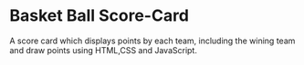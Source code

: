 # Basket Ball Score-Card

A score card which displays points by each team, including the wining team and draw points using HTML,CSS and JavaScript.
